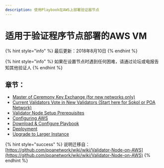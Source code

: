 ```yaml
---
description: 使用Playbook在AWS上部署验证器节点
---
```


# 适用于验证程序节点部署的AWS VM

{% hint style="info" %}
最后更新：2018年8月10日
{% endhint %}

{% hint style="info" %}
如果在设置节点时遇到任何困难，请通过论坛或电报告知其他验证人
{% endhint %}

## 章节：

* [Master of Ceremony Key Exchange \(for new networks only\)](moc-master-of-ceremony-key-exchange-and-generation.md)
* [Current Validators Vote in New Validators \(Start here for Sokol or POA Network\)](current-validators-vote-in-new-validators.md)
* [Validator Node Setup Prerequisites](validator-node-setup-prerequisites.md)
* [Configuring AWS](configuring-aws.md)
* [Download & Configure Playbook](download-and-configure-playbook.md)
* [Deployment](deployment.md)
* [Upgrade to Larger Instance](upgrade-instance-to-a-larger-instance-type.md)

{% hint style="success" %}
说明迁移自：[https://github.com/poanetwork/wiki/wiki/Validator-Node-on-AWS](https://github.com/poanetwork/wiki/wiki/Validator-Node-on-AWS)
{% endhint %}

